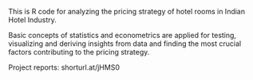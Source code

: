 This is R code for analyzing the pricing strategy of hotel rooms in Indian Hotel Industry.

Basic concepts of statistics and econometrics are applied for testing, visualizing and deriving insights from data and finding the most crucial factors contributing to the pricing strategy.

Project reports: shorturl.at/jHMS0 

